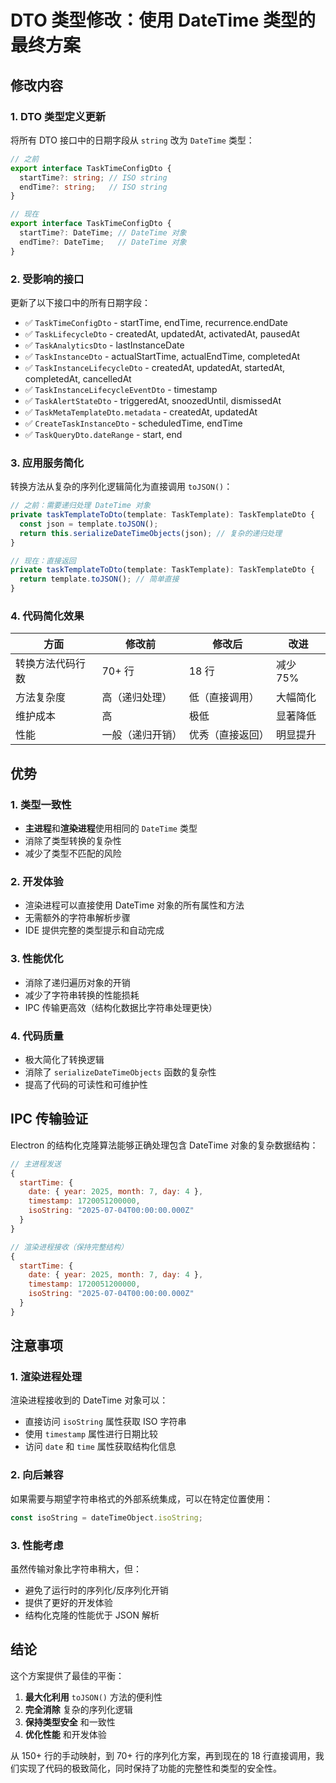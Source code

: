 # DTO 类型修改：使用 DateTime 类型的最终方案

## 修改内容

### 1. DTO 类型定义更新

将所有 DTO 接口中的日期字段从 `string` 改为 `DateTime` 类型：

```typescript
// 之前
export interface TaskTimeConfigDto {
  startTime?: string; // ISO string
  endTime?: string;   // ISO string
}

// 现在
export interface TaskTimeConfigDto {
  startTime?: DateTime; // DateTime 对象
  endTime?: DateTime;   // DateTime 对象
}
```

### 2. 受影响的接口

更新了以下接口中的所有日期字段：

- ✅ `TaskTimeConfigDto` - startTime, endTime, recurrence.endDate
- ✅ `TaskLifecycleDto` - createdAt, updatedAt, activatedAt, pausedAt
- ✅ `TaskAnalyticsDto` - lastInstanceDate
- ✅ `TaskInstanceDto` - actualStartTime, actualEndTime, completedAt
- ✅ `TaskInstanceLifecycleDto` - createdAt, updatedAt, startedAt, completedAt, cancelledAt
- ✅ `TaskInstanceLifecycleEventDto` - timestamp
- ✅ `TaskAlertStateDto` - triggeredAt, snoozedUntil, dismissedAt
- ✅ `TaskMetaTemplateDto.metadata` - createdAt, updatedAt
- ✅ `CreateTaskInstanceDto` - scheduledTime, endTime
- ✅ `TaskQueryDto.dateRange` - start, end

### 3. 应用服务简化

转换方法从复杂的序列化逻辑简化为直接调用 `toJSON()`：

```typescript
// 之前：需要递归处理 DateTime 对象
private taskTemplateToDto(template: TaskTemplate): TaskTemplateDto {
  const json = template.toJSON();
  return this.serializeDateTimeObjects(json); // 复杂的递归处理
}

// 现在：直接返回
private taskTemplateToDto(template: TaskTemplate): TaskTemplateDto {
  return template.toJSON(); // 简单直接
}
```

### 4. 代码简化效果

| 方面 | 修改前 | 修改后 | 改进 |
|------|--------|--------|------|
| 转换方法代码行数 | 70+ 行 | 18 行 | 减少 75% |
| 方法复杂度 | 高（递归处理） | 低（直接调用） | 大幅简化 |
| 维护成本 | 高 | 极低 | 显著降低 |
| 性能 | 一般（递归开销） | 优秀（直接返回） | 明显提升 |

## 优势

### 1. 类型一致性
- **主进程**和**渲染进程**使用相同的 `DateTime` 类型
- 消除了类型转换的复杂性
- 减少了类型不匹配的风险

### 2. 开发体验
- 渲染进程可以直接使用 DateTime 对象的所有属性和方法
- 无需额外的字符串解析步骤
- IDE 提供完整的类型提示和自动完成

### 3. 性能优化
- 消除了递归遍历对象的开销
- 减少了字符串转换的性能损耗
- IPC 传输更高效（结构化数据比字符串处理更快）

### 4. 代码质量
- 极大简化了转换逻辑
- 消除了 `serializeDateTimeObjects` 函数的复杂性
- 提高了代码的可读性和可维护性

## IPC 传输验证

Electron 的结构化克隆算法能够正确处理包含 DateTime 对象的复杂数据结构：

```javascript
// 主进程发送
{
  startTime: {
    date: { year: 2025, month: 7, day: 4 },
    timestamp: 1720051200000,
    isoString: "2025-07-04T00:00:00.000Z"
  }
}

// 渲染进程接收（保持完整结构）
{
  startTime: {
    date: { year: 2025, month: 7, day: 4 },
    timestamp: 1720051200000,
    isoString: "2025-07-04T00:00:00.000Z"
  }
}
```

## 注意事项

### 1. 渲染进程处理
渲染进程接收到的 DateTime 对象可以：
- 直接访问 `isoString` 属性获取 ISO 字符串
- 使用 `timestamp` 属性进行日期比较
- 访问 `date` 和 `time` 属性获取结构化信息

### 2. 向后兼容
如果需要与期望字符串格式的外部系统集成，可以在特定位置使用：
```typescript
const isoString = dateTimeObject.isoString;
```

### 3. 性能考虑
虽然传输对象比字符串稍大，但：
- 避免了运行时的序列化/反序列化开销
- 提供了更好的开发体验
- 结构化克隆的性能优于 JSON 解析

## 结论

这个方案提供了最佳的平衡：

1. **最大化利用** `toJSON()` 方法的便利性
2. **完全消除** 复杂的序列化逻辑
3. **保持类型安全** 和一致性
4. **优化性能** 和开发体验

从 150+ 行的手动映射，到 70+ 行的序列化方案，再到现在的 18 行直接调用，我们实现了代码的极致简化，同时保持了功能的完整性和类型的安全性。
